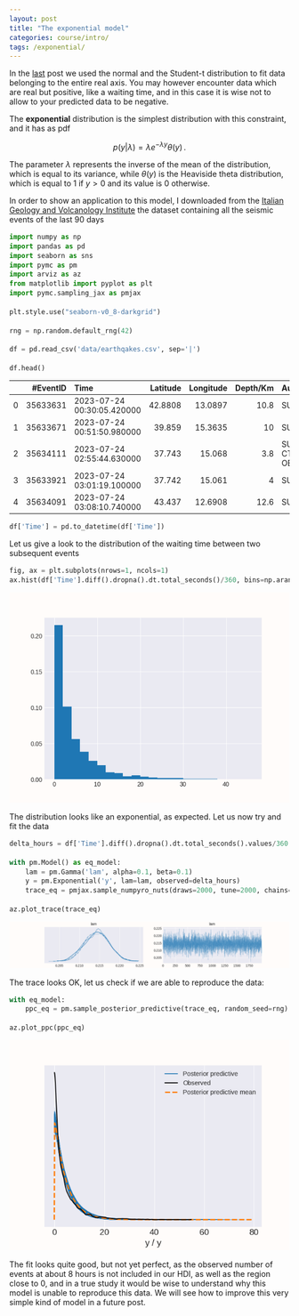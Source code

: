 ```yaml
---
layout: post
title: "The exponential model"
categories: course/intro/
tags: /exponential/
---
```


In the [last](/normal/) post we used the normal and the Student-t distribution
to fit data belonging to the entire real axis.
You may however encounter data which are real but positive,
like a waiting time, and in this case it is wise not to allow to your predicted
data to be negative.

The **exponential** distribution is the simplest distribution
with this constraint, and it has as pdf

$$
p(y \vert \lambda) = \lambda e^{- \lambda y} \theta(y)\,.
$$

The parameter $\lambda$ represents the inverse of the mean of the distribution,
which is equal to its variance, while $\theta(y)$ is the Heaviside theta distribution,
which is equal to 1 if $y>0$ and its value is 0 otherwise.

In order to show an application to this model, I downloaded from
the [Italian Geology and Volcanology Institute](http://cnt.rm.ingv.it/)
the dataset containing all the seismic events of the last 90 days

```python
import numpy as np
import pandas as pd
import seaborn as sns
import pymc as pm
import arviz as az
from matplotlib import pyplot as plt
import pymc.sampling_jax as pmjax

plt.style.use("seaborn-v0_8-darkgrid")

rng = np.random.default_rng(42)

df = pd.read_csv('data/earthqakes.csv', sep='|')

df.head()
```

|    |   #EventID | Time                       |   Latitude |   Longitude |   Depth/Km | Author                           |   Catalog |   Contributor |   ContributorID | MagType   |   Magnitude | MagAuthor   | EventLocationName                      | EventType   |
|---:|-----------:|:---------------------------|-----------:|------------:|-----------:|:---------------------------------|----------:|--------------:|----------------:|:----------|------------:|:------------|:---------------------------------------|:------------|
|  0 |   35633631 | 2023-07-24 00:30:05.420000 |    42.8808 |     13.0897 |       10.8 | SURVEY-INGV                      |       nan |           nan |             nan | ML        |         0.9 | --          | 4 km E Preci (PG)                      | earthquake  |
|  1 |   35633671 | 2023-07-24 00:51:50.980000 |    39.859  |     15.3635 |       10   | SURVEY-INGV                      |       nan |           nan |             nan | ML        |         2.1 | --          | Golfo di Policastro (Salerno, Potenza) | earthquake  |
|  2 |   35634111 | 2023-07-24 02:55:44.630000 |    37.743  |     15.068  |        3.8 | SURVEY-INGV-CT#SeismPicker_SO-OE |       nan |           nan |             nan | ML        |         2.5 | --          | 5 km W Milo (CT)                       | earthquake  |
|  3 |   35633921 | 2023-07-24 03:01:19.100000 |    37.742  |     15.061  |        4   | SURVEY-INGV-CT                   |       nan |           nan |             nan | ML        |         3.1 | --          | 5 km W Milo (CT)                       | earthquake  |
|  4 |   35634091 | 2023-07-24 03:08:10.740000 |    43.437  |     12.6908 |       12.6 | SURVEY-INGV                      |       nan |           nan |             nan | ML        |         0.6 | --          | 4 km NE Scheggia e Pascelupo (PG)      | earthquake  |

```python
df['Time'] = pd.to_datetime(df['Time'])
```

Let us give a look to the distribution of the waiting time between two subsequent
events

```python
fig, ax = plt.subplots(nrows=1, ncols=1)
ax.hist(df['Time'].diff().dropna().dt.total_seconds()/360, bins=np.arange(0, 48, 2), density=True)
```

![Waiting time between two events](/docs/assets/images/exponential/events.png)

The distribution looks like an exponential, as expected.
Let us now try and fit the data

```python
delta_hours = df['Time'].diff().dropna().dt.total_seconds().values/360

with pm.Model() as eq_model:
    lam = pm.Gamma('lam', alpha=0.1, beta=0.1)
    y = pm.Exponential('y', lam=lam, observed=delta_hours)
    trace_eq = pmjax.sample_numpyro_nuts(draws=2000, tune=2000, chains=4, random_seed=rng)

az.plot_trace(trace_eq)
```

![Our trace](/docs/assets/images/exponential/trace.png)

The trace looks OK, let us check if we are able to reproduce the data:

```python
with eq_model:
    ppc_eq = pm.sample_posterior_predictive(trace_eq, random_seed=rng)

az.plot_ppc(ppc_eq)
```

![PPC](/docs/assets/images/exponential/ppc.png)

The fit looks quite good, but not yet perfect, as the observed
number of events at about 8 hours is not included in our HDI,
as well as the region close to 0, and in a true study it would be wise
to understand why this model is unable to reproduce this data.
We will see how to improve this very simple kind of model in a future post.
